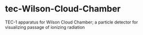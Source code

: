 # tec-Wilson-Cloud-Chamber
TEC-1 apparatus for Wilson Cloud Chamber; a particle detector for visualizing passage of ionizing radiation

